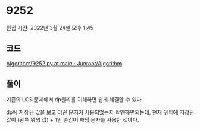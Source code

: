 # 9252

편집 시간: 2022년 3월 24일 오후 1:45

## 코드

[Algorithm/9252.py at main · Junroot/Algorithm](https://github.com/Junroot/Algorithm/blob/main/baekjoon/9252.py)

## 풀이

기존의 LCS 문제에서 dp원리를 이해하면 쉽게 해결할 수 있다.

dp에 저장된 값을 보고 어떤 문자가 사용되었는지 확인하면되는데, 현재 위치에 저장된 값이 (왼쪽 위의 값) + 1인 순간이 해당 문자를 사용한 것이다.